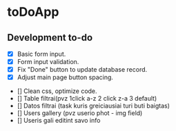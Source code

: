 # toDoApp

## Development to-do
- [x] Basic form input.
- [x] Form input validation.
- [x] Fix "Done" button to update database record.
- [x] Adjust main page button spacing.
- [] Clean css, optimize code.
- [] Table filtrai(pvz 1click a-z 2 click z-a 3 default)
- [] Datos filtrai (task kuris greiciausiai turi buti baigtas)
- [] Users gallery (pvz userio phot - img field)
- [] Useris gali editint savo info
